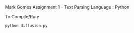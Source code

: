 Mark Gomes
Assignment 1 - Text Parsing
Language : Python

To Compile/Run:

    python diffusion.py   
    
